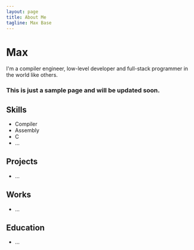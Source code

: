 ```yaml
---
layout: page
title: About Me
tagline: Max Base
---
```


# Max
I'm a compiler engineer, low-level developer and full-stack programmer in the world like others.


### This is just a sample page and will be updated soon.


## Skills
  - Compiler
  - Assembly
  - C
  - ...
 
## Projects
  - ...

## Works
  - ...

## Education
  - ...
